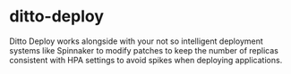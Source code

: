 # ditto-deploy

Ditto Deploy works alongside with your not so intelligent deployment systems
like Spinnaker to modify patches to keep the number of replicas consistent with HPA settings 
to avoid spikes when deploying applications.



